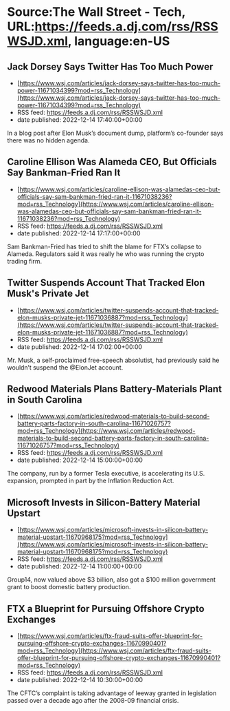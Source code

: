 # Source:The Wall Street - Tech, URL:https://feeds.a.dj.com/rss/RSSWSJD.xml, language:en-US

## Jack Dorsey Says Twitter Has Too Much Power
 - [https://www.wsj.com/articles/jack-dorsey-says-twitter-has-too-much-power-11671034399?mod=rss_Technology](https://www.wsj.com/articles/jack-dorsey-says-twitter-has-too-much-power-11671034399?mod=rss_Technology)
 - RSS feed: https://feeds.a.dj.com/rss/RSSWSJD.xml
 - date published: 2022-12-14 17:40:00+00:00

In a blog post after Elon Musk’s document dump, platform’s co-founder says there was no hidden agenda.

## Caroline Ellison Was Alameda CEO, But Officials Say Bankman-Fried Ran It
 - [https://www.wsj.com/articles/caroline-ellison-was-alamedas-ceo-but-officials-say-sam-bankman-fried-ran-it-11671038236?mod=rss_Technology](https://www.wsj.com/articles/caroline-ellison-was-alamedas-ceo-but-officials-say-sam-bankman-fried-ran-it-11671038236?mod=rss_Technology)
 - RSS feed: https://feeds.a.dj.com/rss/RSSWSJD.xml
 - date published: 2022-12-14 17:17:00+00:00

Sam Bankman-Fried has tried to shift the blame for FTX’s collapse to Alameda. Regulators said it was really he who was running the crypto trading firm.

## Twitter Suspends Account That Tracked Elon Musk's Private Jet
 - [https://www.wsj.com/articles/twitter-suspends-account-that-tracked-elon-musks-private-jet-11671036887?mod=rss_Technology](https://www.wsj.com/articles/twitter-suspends-account-that-tracked-elon-musks-private-jet-11671036887?mod=rss_Technology)
 - RSS feed: https://feeds.a.dj.com/rss/RSSWSJD.xml
 - date published: 2022-12-14 17:02:00+00:00

Mr. Musk, a self-proclaimed free-speech absolutist, had previously said he wouldn’t suspend the @ElonJet account.

## Redwood Materials Plans Battery-Materials Plant in South Carolina
 - [https://www.wsj.com/articles/redwood-materials-to-build-second-battery-parts-factory-in-south-carolina-11671026757?mod=rss_Technology](https://www.wsj.com/articles/redwood-materials-to-build-second-battery-parts-factory-in-south-carolina-11671026757?mod=rss_Technology)
 - RSS feed: https://feeds.a.dj.com/rss/RSSWSJD.xml
 - date published: 2022-12-14 15:00:00+00:00

The company, run by a former Tesla executive, is accelerating its U.S. expansion, prompted in part by the Inflation Reduction Act.

## Microsoft Invests in Silicon-Battery Material Upstart
 - [https://www.wsj.com/articles/microsoft-invests-in-silicon-battery-material-upstart-11670968175?mod=rss_Technology](https://www.wsj.com/articles/microsoft-invests-in-silicon-battery-material-upstart-11670968175?mod=rss_Technology)
 - RSS feed: https://feeds.a.dj.com/rss/RSSWSJD.xml
 - date published: 2022-12-14 11:00:00+00:00

Group14, now valued above $3 billion, also got a $100 million government grant to boost domestic battery production.

## FTX a Blueprint for Pursuing Offshore Crypto Exchanges
 - [https://www.wsj.com/articles/ftx-fraud-suits-offer-blueprint-for-pursuing-offshore-crypto-exchanges-11670990401?mod=rss_Technology](https://www.wsj.com/articles/ftx-fraud-suits-offer-blueprint-for-pursuing-offshore-crypto-exchanges-11670990401?mod=rss_Technology)
 - RSS feed: https://feeds.a.dj.com/rss/RSSWSJD.xml
 - date published: 2022-12-14 10:30:00+00:00

The CFTC’s complaint is taking advantage of leeway granted in legislation passed over a decade ago after the 2008-09 financial crisis.

